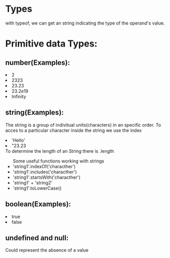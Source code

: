 # Types
with typeof, we can get an string indicating the type of the operand's value.

# Primitive data Types:
## number(Examples):
<li>2</li>
<li>2323</li>
<li>23.23</li>
<li>23.2e19</li>
<li>Infinity</li>

## string(Examples):
The string is a group of indivitual units(characters) in an specific order. To acces to a particular character inside the string
we use the index
<li>'Hello'</li>
<li>"23.23</li>
To determine the length of an String there is .length
<ul>Some useful functions working with strings
<li>'string1'.indexOf('characther')</li>
<li>'string1'.includes('characther')</li>
<li>'string1'.startsWith('characther')</li>
<li>'string1' + 'string2'</li>
<li>'string1'.toLowerCase()</li> 
</ul>


## boolean(Examples):
<li>true</li>
<li>false</li>

## undefined and null:
Could represent the absence of a value


